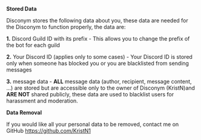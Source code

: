 **__Stored Data__**

Disconym stores the following data about you, these data are needed for the Disconym to function properly, the data are:

**1.** Discord Guild ID with its prefix - This allows you to change the prefix of the bot for each guild

**2.** Your Discord ID (applies only to some cases) - Your Discord ID is stored only when someone has blocked you or you are blacklisted from sending messages

**3.** message data - **ALL** message data (author, recipient, message content, ...) are stored but are accessible only to the owner of Disconym (KristN)and **ARE NOT** shared publicly, these data are used to blacklist users for harassment and moderation.

**Data Removal**

If you would like all your personal data to be removed, contact me on GitHub <https://github.com/KristN1>
